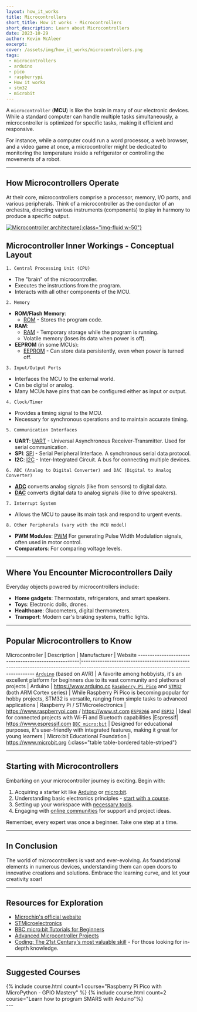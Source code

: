 ```yaml
---
layout: how_it_works
title: Microcontrollers
short_title: How it works - Microcontrollers
short_description: Learn about Microcontrollers
date: 2023-10-29
author: Kevin McAleer
excerpt: 
cover: /assets/img/how_it_works/microcontrollers.png
tags:
 - microcontrollers
 - arduino
 - pico
 - raspberrypi
 - How it works
 - stm32
 - microbit
---
```


A `microcontroller` (**MCU**) is like the brain in many of our electronic devices. While a standard computer can handle multiple tasks simultaneously, a microcontroller is optimized for specific tasks, making it efficient and responsive.

For instance, while a computer could run a word processor, a web browser, and a video game at once, a microcontroller might be dedicated to monitoring the temperature inside a refrigerator or controlling the movements of a robot.

---

## How Microcontrollers Operate

At their core, microcontrollers comprise a processor, memory, I/O ports, and various peripherals. Think of a microcontroller as the conductor of an orchestra, directing various instruments (components) to play in harmony to produce a specific output.

[![Microcontroller architecture](/assets/img/how_it_works/microcontroller_architecture.png){:class="img-fluid w-50"}](/assets/img/how_it_works/microcontroller_architecture.png)

## Microcontroller Inner Workings - Conceptual Layout

`1. Central Processing Unit (CPU)`

- The "brain" of the microcontroller.
- Executes the instructions from the program.
- Interacts with all other components of the MCU.
  
`2. Memory`

- **ROM/Flash Memory**:
  - [ROM](/resources/glossary#rom) - Stores the program code.
- **RAM**:
  - [RAM](/resources/glossary#ram) - Temporary storage while the program is running.
  - Volatile memory (loses its data when power is off).
- **EEPROM** (in some MCUs):
  - [EEPROM](/resources/glossary#eeprom) - Can store data persistently, even when power is turned off.

`3. Input/Output Ports`

- Interfaces the MCU to the external world.
- Can be digital or analog.
- Many MCUs have pins that can be configured either as input or output.

`4. Clock/Timer`

- Provides a timing signal to the MCU.
- Necessary for synchronous operations and to maintain accurate timing.

`5. Communication Interfaces`

- **UART**: [UART](/resources/glossary#uart) - Universal Asynchronous Receiver-Transmitter. Used for serial communication.
- **SPI**: [SPI](/resources/glossary#spi) - Serial Peripheral Interface. A synchronous serial data protocol.
- **I2C**: [I2C](/resources/glossary#i2c) - Inter-Integrated Circuit. A bus for connecting multiple devices.
  
`6. ADC (Analog to Digital Converter) and DAC (Digital to Analog Converter)`

- [**ADC**](/resources/glossary#adc) converts analog signals (like from sensors) to digital data.
- [**DAC**](/resources/glossary#dac) converts digital data to analog signals (like to drive speakers).

`7. Interrupt System`

- Allows the MCU to pause its main task and respond to urgent events.
  
`8. Other Peripherals (vary with the MCU model)`

- **PWM Modules**: [PWM](/resources/glossary#pwm) For generating Pulse Width Modulation signals, often used in motor control.
- **Comparators**: For comparing voltage levels.

---

## Where You Encounter Microcontrollers Daily

Everyday objects powered by microcontrollers include:

- **Home gadgets**: Thermostats, refrigerators, and smart speakers.
- **Toys**: Electronic dolls, drones.
- **Healthcare**: Glucometers, digital thermometers.
- **Transport**: Modern car's braking systems, traffic lights.

---

## Popular Microcontrollers to Know

Microcontroller                                      | Description | Manufacturer | Website
-----------------------------------------------------|----------------------------------------------------------------------------------------------------------------------------------------
[`Arduino`](/resources/boards/arduino) (based on AVR)                               | A favorite among hobbyists, it's an excellent platform for beginners due to its vast community and plethora of projects | Arduino | <https://www.arduino.cc>
[`Raspberry Pi Pico`](/resources/boards/pico) and [`STM32`](/resources/boards/stm32) (both ARM Cortex series) | While Raspberry Pi Pico is becoming popular for hobby projects, STM32 is versatile, ranging from simple tasks to advanced applications | Raspberry Pi / STMicroelectronics | <https://www.raspberrypi.com> / <https://www.st.com>
[`ESP8266`](/resources/boards/esp8266) and [`ESP32`](/resources/boards/esp32)                                    | Ideal for connected projects with Wi-Fi and Bluetooth capabilities |Espressif| <https://www.espressif.com>
[`BBC micro:bit`](/resources/boards/microbit)                                        | Designed for educational purposes, it's user-friendly with integrated features, making it great for young learners | Micro:bit Educational Foundation | <https://www.microbit.org>
{:class="table table-bordered table-striped"}

---

## Starting with Microcontrollers

Embarking on your microcontroller journey is exciting. Begin with:

1. Acquiring a starter kit like [Arduino](https://www.arduino.cc) or [micro:bit](https://www.microbit.org).
2. Understanding basic electronics principles - [start with a course](/learn/micropython_gpio/).
3. Setting up your workspace with [necessary tools](https://www.youtube.com/watch?v=o8Cvr9nuccs).
4. Engaging with [online communities](/discord) for support and project ideas.

Remember, every expert was once a beginner. Take one step at a time.

---

## In Conclusion

The world of microcontrollers is vast and ever-evolving. As foundational elements in numerous devices, understanding them can open doors to innovative creations and solutions. Embrace the learning curve, and let your creativity soar!

---

## Resources for Exploration

- [Microchip's official website](https://www.microchip.com/)
- [STMicroelectronics](https://www.st.com/)
- [BBC micro:bit Tutorials for Beginners](https://microbit.org/)
- [Advanced Microcontroller Projects](https://www.avrfreaks.net/)
- [Coding: The 21st Century's most valuable skill](https://monkmakes.com/coding_book.html) - For those looking for in-depth knowledge.

---

## Suggested Courses

<div class="row row-cols-1 row-cols-md-2 row-cols-lg-4 g-3">
{% include course.html count=1 course="Raspberry Pi Pico with MicroPython - GPIO Mastery" %}
{% include course.html count=2 course="Learn how to program SMARS with Arduino"%}
</div>
---
